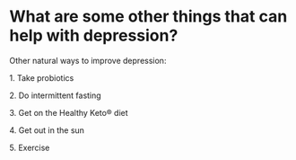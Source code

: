 # What are some other things that can help with depression?

Other natural ways to improve depression:

1\. Take probiotics

2\. Do intermittent fasting

3\. Get on the Healthy Keto® diet

4\. Get out in the sun

5\. Exercise